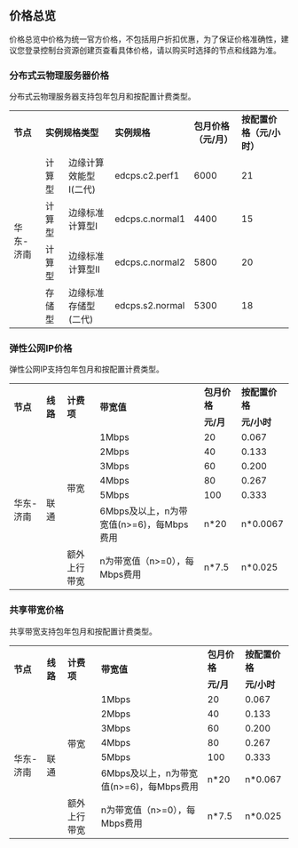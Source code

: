## 价格总览

价格总览中价格为统一官方价格，不包括用户折扣优惠，为了保证价格准确性，建议您登录控制台资源创建页查看具体价格，请以购买时选择的节点和线路为准。<br/>

### 分布式云物理服务器价格

分布式云物理服务器支持包年包月和按配置计费类型。<br/>
<table>
    <tr>
        <td ><B>节点</B></td>
	<td colspan="2"><B>实例规格类型</B></td> 
        <td ><B>实例规格</B></td>  
	<td ><B>包月价格（元/月）</B></td>
	<td ><B>按配置价格（元/小时）</B></td>
    </tr>
    <tr>   
        <td  rowspan="4">华东-济南</td>
	<td >计算型</td>	  
	<td >边缘计算效能型Ⅰ(二代)</td>
	<td >edcps.c2.perf1</td>
	<td >6000</td>
	<td >21</td>
       </tr>
    <tr>   
	<td >计算型</td>
	<td >边缘标准计算型Ⅰ</td>
	<td >edcps.c.normal1</td>
	<td >4400</td>
	<td >15</td>
    </tr>
    <tr>   
	<td >计算型</td>
	<td >边缘标准计算型Ⅱ</td>
	<td >edcps.c.normal2</td>
	<td >5800</td>
	<td >20</td>
    </tr>
    <tr>   
	<td >存储型</td>
	<td >边缘标准存储型(二代)</td>
	<td >edcps.s2.normal</td>
	<td >5300</td>
	<td >18</td>
    </tr>
</table>

### 弹性公网IP价格

弹性公网IP支持包年包月和按配置计费类型。<br/>

<table>
   <tr>
       <td rowspan="2"><B>节点</B></td>
       <td rowspan="2"><B>线路</B></td>
       <td rowspan="2"><B>计费项</B></td>
       <td rowspan="2"><B>带宽值</B></td>
       <td ><B>包月价格</B></td>
       <td ><B>按配置价格</B></td>
   </tr>
   <tr>
       <td><B>元/月</B></td>
       <td><B>元/小时</B></td>
     
   </tr>
   <tr>
      <td rowspan="12">华东-济南<br/>
      <td rowspan="12">联通</td>
      <td rowspan="6">带宽</td>
      <td>1Mbps</td>
      <td>20</td>
      <td>0.067</td>
      
   </tr>
   <tr>
      <td>2Mbps</td>
      <td>40</td>
      <td>0.133</td>
      
   </tr>
   <tr>
     <td>3Mbps</td>
     <td>60</td>
     <td>0.200</td>
	
   </tr>
   <tr>
     <td>4Mbps</td>
     <td>80</td>
     <td>0.267</td>
     
   </tr>
   <tr>
     <td>5Mbps</td>
     <td>100</td>
     <td>0.333</td>
     
   </tr>
   <tr>
     <td>6Mbps及以上，n为带宽值(n>=6)，每Mbps费用</td>
     <td>n*20</td>
     <td>n*0.0067</td>
  </tr>
  <tr>
    <td rowspan="1">额外上行带宽</td>
        <td>n为带宽值（n>=0），每Mbps费用</td>
        <td>n*7.5</td>
	 <td>n*0.025</td>
    </tr>
</table>

### 共享带宽价格

共享带宽支持包年包月和按配置计费类型。<br/>

<table>
   <tr>
       <td rowspan="2"><B>节点</B></td>
       <td rowspan="2"><B>线路</B></td>
       <td rowspan="2"><B>计费项</B></td>
       <td rowspan="2"><B>带宽值</B></td>
       <td ><B>包月价格</B></td>
       <td ><B>按配置价格</B></td>
   </tr>
   <tr>
       <td><B>元/月</B></td>
       <td><B>元/小时</B></td>
     
   </tr>
   <tr>
      <td rowspan="12">华东-济南<br/>
      <td rowspan="12">联通</td>
      <td rowspan="6">带宽</td>
      <td>1Mbps</td>
      <td>20</td>
      <td>0.067</td>
      
   </tr>
   <tr>
      <td>2Mbps</td>
      <td>40</td>
      <td>0.133</td>
      
   </tr>
   <tr>
     <td>3Mbps</td>
     <td>60</td>
     <td>0.200</td>
	
   </tr>
   <tr>
     <td>4Mbps</td>
     <td>80</td>
     <td>0.267</td>
     
   </tr>
   <tr>
     <td>5Mbps</td>
     <td>100</td>
     <td>0.333</td>
     
   </tr>
   <tr>
     <td>6Mbps及以上，n为带宽值(n>=6)，每Mbps费用</td>
     <td>n*20</td>
     <td>n*0.067</td>
  </tr>
  <tr>
    <td rowspan="1">额外上行带宽</td>
        <td>n为带宽值（n>=0），每Mbps费用</td>
        <td>n*7.5</td>
	 <td>n*0.025</td>
    </tr>
</table>
